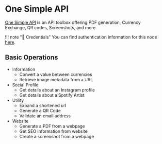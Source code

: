 # One Simple API

[One Simple API](https://onesimpleapi.com/) is an API toolbox offering PDF generation, Currency Exchange, QR codes, Screenshots, and more.

!!! note "🔑 Credentials"
    You can find authentication information for this node [here](/integrations/credentials/oneSimpleApi/).


## Basic Operations

* Information
    * Convert a value between currencies
    * Retrieve image metadata from a URL
* Social Profile
    * Get details about an Instagram profile
    * Get details about a Spotify Artist
* Utility
    * Expand a shortened url
    * Generate a QR Code
    * Validate an email address
* Website
    * Generate a PDF from a webpage
    * Get SEO information from website
    * Create a screenshot from a webpage
